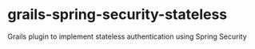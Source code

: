grails-spring-security-stateless
================================

  Grails plugin to implement stateless authentication using Spring Security
